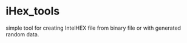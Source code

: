 # iHex_tools
simple tool for creating IntelHEX file from binary file or with generated random data.
